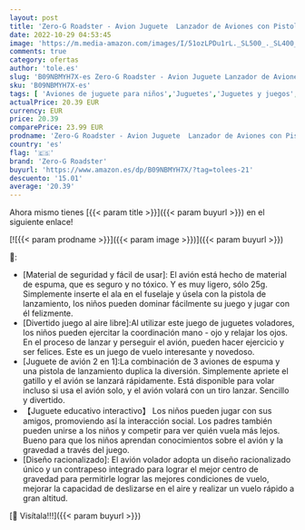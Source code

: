 ```yaml
---
layout: post
title: 'Zero-G Roadster - Avion Juguete  Lanzador de Aviones con Pistola de Tiro  Avión Volador Planeador Espuma  Juego Aire Libre Jardín  Infantil Regalo Navidad Cumpleaños para Niños Niñas 3  4  5  6  7  8  9  10 Años'
date: 2022-10-29 04:53:45
image: 'https://m.media-amazon.com/images/I/51ozLPDu1rL._SL500_._SL400_.jpg'
comments: true
category: ofertas
author: 'tole.es'
slug: 'B09NBMYH7X-es Zero-G Roadster - Avion Juguete Lanzador de Aviones con...'
sku: 'B09NBMYH7X-es'
tags: [ 'Aviones de juguete para niños','Juguetes','Juguetes y juegos','Vehículos de juguete para niños','navidad','zero-g roadster','🇪🇸', ]
actualPrice: 20.39 EUR
currency: EUR
price: 20.39
comparePrice: 23.99 EUR
prodname: 'Zero-G Roadster - Avion Juguete  Lanzador de Aviones con Pistola de Tiro  Avión Volador Planeador Espuma  Juego Aire Libre Jardín  Infantil Regalo Navidad Cumpleaños para Niños Niñas 3  4  5  6  7  8  9  10 Años'
country: 'es'
flag: '🇪🇸'
brand: 'Zero-G Roadster'
buyurl: 'https://www.amazon.es/dp/B09NBMYH7X/?tag=tolees-21'
descuento: '15.01'
average: '20.39'
---
```


Ahora mismo tienes [{{< param title >}}]({{< param buyurl >}}) en el siguiente enlace!

[![{{< param prodname >}}]({{< param image >}})]({{< param buyurl >}})

🔎:

- [Material de seguridad y fácil de usar]: El avión está hecho de material de espuma, que es seguro y no tóxico. Y es muy ligero, sólo 25g. Simplemente inserte el ala en el fuselaje y úsela con la pistola de lanzamiento, los niños pueden dominar fácilmente su juego y jugar con él felizmente.
- [Divertido juego al aire libre]:Al utilizar este juego de juguetes voladores, los niños pueden ejercitar la coordinación mano - ojo y relajar los ojos. En el proceso de lanzar y perseguir el avión, pueden hacer ejercicio y ser felices. Este es un juego de vuelo interesante y novedoso.
- [Juguete de avión 2 en 1]:La combinación de 3 aviones de espuma y una pistola de lanzamiento duplica la diversión. Simplemente apriete el gatillo y el avión se lanzará rápidamente. Está disponible para volar incluso si usa el avión solo, y el avión volará con un tiro lanzar. Sencillo y divertido.
- 【Juguete educativo interactivo】 Los niños pueden jugar con sus amigos, promoviendo así la interacción social. Los padres también pueden unirse a los niños y competir para ver quién vuela más lejos. Bueno para que los niños aprendan conocimientos sobre el avión y la gravedad a través del juego.
- [Diseño racionalizado]: El avión volador adopta un diseño racionalizado único y un contrapeso integrado para lograr el mejor centro de gravedad para permitirle lograr las mejores condiciones de vuelo, mejorar la capacidad de deslizarse en el aire y realizar un vuelo rápido a gran altitud.

[🛒 Visítala!!!]({{< param buyurl >}})

